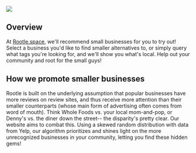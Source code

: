 ![](https://media.discordapp.net/attachments/176356676226514944/764673934645264384/unknown.png?width=1442&height=170)

## Overview

At [Rootle.space](https://rootle.space/), we'll recommend small businesses for you to try out! Select a business you'd like to find smaller alternatives to, or simply query what tags you're looking for, and we'll show you what's local. Help out your community and root for the small guys!

## How we promote smaller businesses

Rootle is built on the underlying assumption that popular businesses have more reviews on review sites, and thus receive more attention than their smaller counterparts (whose main form of advertising often comes from word of mouth). Think Whole Foods vs. your local mom-and-pop, or Denny's vs. the diner down the street-- the disparity's pretty clear. Our website aims to combat this. Using a skewed random distribution with data from Yelp, our algorithm prioritizes and shines light on the more unrecognized businesses in your community, letting you find these hidden gems!
